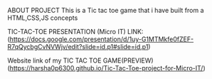 ABOUT PROJECT
This is a Tic tac toe game that i have built from a HTML,CSS,JS concepts 


TIC-TAC-TOE PRESENTATION (Micro IT) LINK:
(https://docs.google.com/presentation/d/1uy-G1MTMkfe0fZEF-R7qQycbgCvNVWjv/edit?slide=id.p1#slide=id.p1)

Website link of my TIC TAC TOE GAME(PREVIEW)
(https://harsha0p6300.github.io/Tic-Tac-Toe-project-for-Micro-IT/)
